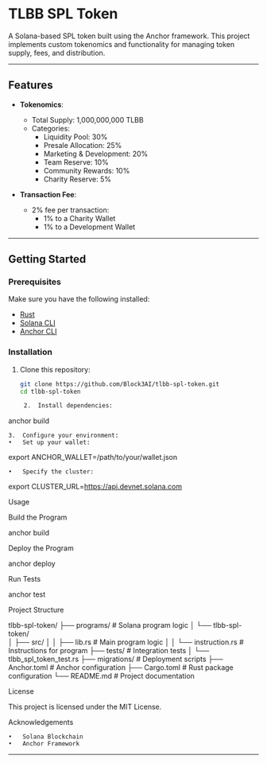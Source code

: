 # TLBB SPL Token

A Solana-based SPL token built using the Anchor framework. This project implements custom tokenomics and functionality for managing token supply, fees, and distribution.

---

## Features

- **Tokenomics**:
  - Total Supply: 1,000,000,000 TLBB
  - Categories:
    - Liquidity Pool: 30%
    - Presale Allocation: 25%
    - Marketing & Development: 20%
    - Team Reserve: 10%
    - Community Rewards: 10%
    - Charity Reserve: 5%

- **Transaction Fee**:
  - 2% fee per transaction:
    - 1% to a Charity Wallet
    - 1% to a Development Wallet

---

## Getting Started

### Prerequisites

Make sure you have the following installed:

- [Rust](https://www.rust-lang.org/tools/install)
- [Solana CLI](https://docs.solana.com/cli/install-solana-cli-tools)
- [Anchor CLI](https://project-serum.github.io/anchor/getting-started/installation.html)

### Installation

1. Clone this repository:
   ```bash
   git clone https://github.com/Block3AI/tlbb-spl-token.git
   cd tlbb-spl-token

	2.	Install dependencies:

anchor build


	3.	Configure your environment:
	•	Set up your wallet:

export ANCHOR_WALLET=/path/to/your/wallet.json


	•	Specify the cluster:

export CLUSTER_URL=https://api.devnet.solana.com

Usage

Build the Program

anchor build

Deploy the Program

anchor deploy

Run Tests

anchor test

Project Structure

tlbb-spl-token/
├── programs/               # Solana program logic
│   └── tlbb-spl-token/     
│       ├── src/
│       │   ├── lib.rs      # Main program logic
│       │   └── instruction.rs  # Instructions for program
├── tests/                  # Integration tests
│   └── tlbb_spl_token_test.rs
├── migrations/             # Deployment scripts
├── Anchor.toml             # Anchor configuration
├── Cargo.toml              # Rust package configuration
└── README.md               # Project documentation

License

This project is licensed under the MIT License.

Acknowledgements

	•	Solana Blockchain
	•	Anchor Framework

---

